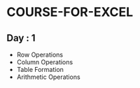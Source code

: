 # COURSE-FOR-EXCEL
## Day : 1
- Row Operations
- Column Operations
- Table Formation
- Arithmetic Operations
